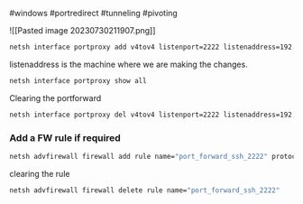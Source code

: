 #windows #portredirect #tunneling #pivoting 

![[Pasted image 20230730211907.png]]


```cmd
netsh interface portproxy add v4tov4 listenport=2222 listenaddress=192.168.50.64 connectport=22 connectaddress=10.4.50.215
```
listenaddress is the machine where we are making the changes.

```cmd
netsh interface portproxy show all
```

Clearing the portforward

```cmd
netsh interface portproxy del v4tov4 listenport=2222 listenaddress=192.168.50.64
```


### Add a FW rule if required

```cmd
netsh advfirewall firewall add rule name="port_forward_ssh_2222" protocol=TCP dir=in localip=192.168.50.64 localport=2222 action=allow
```

clearing the rule

```cmd
netsh advfirewall firewall delete rule name="port_forward_ssh_2222"
```
